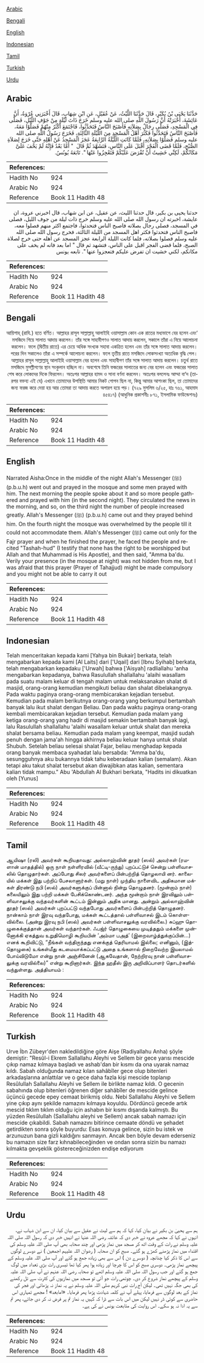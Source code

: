 [Arabic](#arabic)

[Bengali](#bengali)

[English](#english)

[Indonesian](#indonesian)

[Tamil](#tamil)

[Turkish](#turkish)

[Urdu](#urdu)

## Arabic


<div dir="rtl" lang="ar" style={{fontSize:'larger',backgroundColor:'#f8f9fa',padding:20}}>
حَدَّثَنَا يَحْيَى بْنُ بُكَيْرٍ، قَالَ حَدَّثَنَا اللَّيْثُ، عَنْ عُقَيْلٍ، عَنِ ابْنِ شِهَابٍ، قَالَ أَخْبَرَنِي عُرْوَةُ، أَنَّ عَائِشَةَ، أَخْبَرَتْهُ أَنَّ رَسُولَ اللَّهِ صلى الله عليه وسلم خَرَجَ ذَاتَ لَيْلَةٍ مِنْ جَوْفِ اللَّيْلِ، فَصَلَّى فِي الْمَسْجِدِ، فَصَلَّى رِجَالٌ بِصَلاَتِهِ فَأَصْبَحَ النَّاسُ فَتَحَدَّثُوا، فَاجْتَمَعَ أَكْثَرُ مِنْهُمْ فَصَلَّوْا مَعَهُ، فَأَصْبَحَ النَّاسُ فَتَحَدَّثُوا فَكَثُرَ أَهْلُ الْمَسْجِدِ مِنَ اللَّيْلَةِ الثَّالِثَةِ، فَخَرَجَ رَسُولُ اللَّهِ صلى الله عليه وسلم فَصَلَّوْا بِصَلاَتِهِ، فَلَمَّا كَانَتِ اللَّيْلَةُ الرَّابِعَةُ عَجَزَ الْمَسْجِدُ عَنْ أَهْلِهِ حَتَّى خَرَجَ لِصَلاَةِ الصُّبْحِ، فَلَمَّا قَضَى الْفَجْرَ أَقْبَلَ عَلَى النَّاسِ، فَتَشَهَّدَ ثُمَّ قَالَ ‏ "‏ أَمَّا بَعْدُ فَإِنَّهُ لَمْ يَخْفَ عَلَىَّ مَكَانُكُمْ، لَكِنِّي خَشِيتُ أَنْ تُفْرَضَ عَلَيْكُمْ فَتَعْجِزُوا عَنْهَا ‏"‏‏.‏ تَابَعَهُ يُونُسُ‏.‏
</div>
<div style={{backgroundColor:'#f8f9fa',padding:20, marginBottom: 10}}><table> <thead> <tr> <th>References:</th> <th></th> </tr> </thead> <tbody><tr><td>Hadith No</td><td>924</td></tr><tr><td>Arabic No</td><td>924</td></tr><tr><td>Reference</td><td>Book 11 Hadith 48</td></tr></tbody></table></div>


<div dir="rtl" lang="ar" style={{fontSize:'larger',backgroundColor:'#f8f9fa',padding:20}}>
حدثنا يحيى بن بكير، قال حدثنا الليث، عن عقيل، عن ابن شهاب، قال اخبرني عروة، ان عايشة، اخبرته ان رسول الله صلى الله عليه وسلم خرج ذات ليلة من جوف الليل، فصلى في المسجد، فصلى رجال بصلاته فاصبح الناس فتحدثوا، فاجتمع اكثر منهم فصلوا معه، فاصبح الناس فتحدثوا فكثر اهل المسجد من الليلة الثالثة، فخرج رسول الله صلى الله عليه وسلم فصلوا بصلاته، فلما كانت الليلة الرابعة عجز المسجد عن اهله حتى خرج لصلاة الصبح، فلما قضى الفجر اقبل على الناس، فتشهد ثم قال " اما بعد فانه لم يخف على مكانكم، لكني خشيت ان تفرض عليكم فتعجزوا عنها ". تابعه يونس
</div>
<div style={{backgroundColor:'#f8f9fa',padding:20, marginBottom: 10}}><table> <thead> <tr> <th>References:</th> <th></th> </tr> </thead> <tbody><tr><td>Hadith No</td><td>924</td></tr><tr><td>Arabic No</td><td>924</td></tr><tr><td>Reference</td><td>Book 11 Hadith 48</td></tr></tbody></table></div>

## Bengali


<div dir="rtl" lang="bn" style={{fontSize:'larger',backgroundColor:'#f8f9fa',padding:20}}>
‘আয়িশাহ্ (রাযি.) হতে বর্ণিত। আল্লাহর রাসূল সাল্লাল্লাহু আলাইহি ওয়াসাল্লাম কোন এক রাতের মধ্যভাগে বের হলেন এবং মসজিদে গিয়ে সালাত আদায় করলেন। তাঁর সঙ্গে সাহাবীগণও সালাত আদায় করলেন, সকালে তাঁরা এ নিয়ে আলোচনা করলেন। ফলে (দ্বিতীয় রাতে) এর চেয়ে অধিক সংখ্যক সহাবা একত্রিত হলেন এবং তাঁর সঙ্গে সালাত আদায় করলেন। পরের দিন সকালেও তাঁরা এ সম্পর্কে আলোচনা করলেন। ফলে তৃতীয় রাতে মসজিদে লোকসংখ্যা অত্যধিক বৃদ্ধি পেল। আল্লাহর রাসূল সাল্লাল্লাহু আলাইহি ওয়াসাল্লাম বের হলেন এবং সাহাবীগণ তাঁর সঙ্গে সালাত আদায় করলেন। চতুর্থ রাতে মসজিদে মুসল্লীগণের স্থান সংকুলান হচ্ছিল না। অবশেষে তিনি ফজরের সালাতের জন্য বের হলেন এবং ফজরের সালাত শেষ করে লোকদের দিকে ফিরলেন। অতঃপর আল্লাহর হামদ ও সানা বর্ণনা করলেন। অতঃপর বললেনঃ আম্মা বা‘দ (তারপর বক্তব্য এই যে) এখানে তোমাদের উপস্থিতি আমার নিকট গোপন ছিল না, কিন্তু আমার আশংকা ছিল, তা তোমাদের জন্য ফরজ করে দেয়া হয় আর তোমরা তা আদায় করতে অপারগ হয়ে পড়। (৭২৯ মুসলিম ৬/২৫, হাঃ ৭৬১, আহমাদ ৪৫৪১৭) (আধুনিক প্রকাশনীঃ ৮৭১, ইসলামিক ফাউন্ডেশনঃ)
</div>
<div style={{backgroundColor:'#f8f9fa',padding:20, marginBottom: 10}}><table> <thead> <tr> <th>References:</th> <th></th> </tr> </thead> <tbody><tr><td>Hadith No</td><td>924</td></tr><tr><td>Arabic No</td><td>924</td></tr><tr><td>Reference</td><td>Book 11 Hadith 48</td></tr></tbody></table></div>

## English


<div dir="ltr" lang="en" style={{fontSize:'larger',backgroundColor:'#f8f9fa',padding:20}}>
Narrated Aisha:Once in the middle of the night Allah's Messenger (ﷺ) (p.b.u.h) went out and prayed in the mosque and some men prayed with him. The next morning the people spoke about it and so more people gathered and prayed with him (in the second night). They circulated the news in the morning, and so, on the third night the number of people increased greatly. Allah's Messenger (ﷺ) (p.b.u.h) came out and they prayed behind him. On the fourth night the mosque was overwhelmed by the people till it could not accommodate them. Allah's Messenger (ﷺ) came out only for the Fajr prayer and when he finished the prayer, he faced the people and recited "Tashah-hud" (I testify that none has the right to be worshipped but Allah and that Muhammad is His Apostle), and then said, "Amma ba'du. Verily your presence (in the mosque at night) was not hidden from me, but I was afraid that this prayer (Prayer of Tahajjud) might be made compulsory and you might not be able to carry it out
</div>
<div style={{backgroundColor:'#f8f9fa',padding:20, marginBottom: 10}}><table> <thead> <tr> <th>References:</th> <th></th> </tr> </thead> <tbody><tr><td>Hadith No</td><td>924</td></tr><tr><td>Arabic No</td><td>924</td></tr><tr><td>Reference</td><td>Book 11 Hadith 48</td></tr></tbody></table></div>

## Indonesian


<div dir="ltr" lang="id" style={{fontSize:'larger',backgroundColor:'#f8f9fa',padding:20}}>
Telah menceritakan kepada kami [Yahya bin Bukair] berkata, telah mengabarkan kepada kami [Al Laits] dari ['Uqail] dari [Ibnu Syihab] berkata, telah mengabarkan kepadaku ['Urwah] bahwa ['Aisyah] radliallahu 'anha mengabarkan kepadanya, bahwa Rasulullah shallallahu 'alaihi wasallam pada suatu malam keluar di tengah malam untuk melaksanakan shalat di masjid, orang-orang kemudian mengikuti beliau dan shalat dibelakangnya. Pada waktu paginya orang-orang membicarakan kejadian tersebut. Kemudian pada malam berikutnya orang-orang yang berkumpul bertambah banyak lalu ikut shalat dengan Beliau. Dan pada waktu paginya orang-orang kembali membicarakan kejadian tersebut. Kemudian pada malam yang ketiga orang-orang yang hadir di masjid semakin bertambah banyak lagi, lalu Rasulullah shallallahu 'alaihi wasallam keluar untuk shalat dan mereka shalat bersama beliau. Kemudian pada malam yang keempat, masjid sudah penuh dengan jama'ah hingga akhirnya beliau keluar hanya untuk shalat Shubuh. Setelah beliau selesai shalat Fajar, beliau menghadap kepada orang banyak membaca syahadat lalu bersabda: "Amma ba'du, sesungguhnya aku bukannya tidak tahu keberadaan kalian (semalam). Akan tetapi aku takut shalat tersebut akan diwajibkan atas kalian, sementara kalian tidak mampu." Abu 'Abdullah Al Bukhari berkata, "Hadits ini dikuatkan oleh [Yunus]
</div>
<div style={{backgroundColor:'#f8f9fa',padding:20, marginBottom: 10}}><table> <thead> <tr> <th>References:</th> <th></th> </tr> </thead> <tbody><tr><td>Hadith No</td><td>924</td></tr><tr><td>Arabic No</td><td>924</td></tr><tr><td>Reference</td><td>Book 11 Hadith 48</td></tr></tbody></table></div>

## Tamil


<div dir="ltr" lang="ta" style={{fontSize:'larger',backgroundColor:'#f8f9fa',padding:20}}>
ஆயிஷா (ரலி) அவர்கள் கூறியதாவது: அல்லாஹ்வின் தூதர் (ஸல்) அவர்கள் (ரமளான் மாதத்தில்) ஒரு நாள் நள்ளிரவில் (வீட்டி-ருந்து) புறப்பட்டுச் சென்று பள்ளிவாசலில் தொழுதார்கள். அப்போது சிலர் அவர்களைப் பின்பற்றித் தொழலாயி னர். காலையில் மக்கள் இது பற்றிப் பேசலானார்கள். (மறு நாள்) முந்திய நாளைவிட அதிகமான மக்கள் திரண்டு நபி (ஸல்) அவர்களுக்குப் பின்னால் நின்று தொழுதனர். (மூன்றாம் நாள்) கலையிலும் இது பற்றி மக்கள் பேசிக்கொண்டனர். அந்த மூன்றாம் நாள் இரவிலும் பள்ளிவாசலுக்கு வந்தவர்களின் கூட்டம் இன்னும் அதிக மானது. அன்றும் அல்லாஹ்வின் தூதர் (ஸல்) அவர்கள் புறப்பட்டு வந்தபோது அவர்களைப் பின்பற்றித் தொழுதனர். நான்காம் நாள் இரவு வந்தபோது, மக்கள் கூட்டத்தால் பள்ளிவாசல் இடம் கொள்ளவில்லை. (அன்று இரவு நபி (ஸல்) அவர்கள் பள்ளிவாசலுக்கு வரவில்லை.) சுப்ஹு தொழுகைக்குத்தான் அவர்கள் வந்தார்கள். ஃபஜ்ர் தொழுகையை முடித்ததும் மக்களை முன்னோக்கி ஏகத்துவ உறுதிமொழி கூறியபின் ‘அம்மா பஅத்’ (இறைவாழ்த்துக்குப்பின்...) எனக் கூறிவிட்டு, “நீங்கள் வந்திருந்தது எனக்குத் தெரியாமல் இல்லை; எனினும், (இத்தொழுகை) உங்கள்மீது கடமையாக்கப்பட்டு அதை உங்களால் நிறைவேற்ற இயலாமல் போய்விடுமோ என்று நான் அஞ்சினேன் (ஆகவேதான், நேற்றிரவு நான் பள்ளிவாசலுக்கு வரவில்லை)” என்று கூறினார்கள். இந்த ஹதீஸ் இரு அறிவிப்பாளர் தொடர்களில் வந்துள்ளது. அத்தியாயம் :
</div>
<div style={{backgroundColor:'#f8f9fa',padding:20, marginBottom: 10}}><table> <thead> <tr> <th>References:</th> <th></th> </tr> </thead> <tbody><tr><td>Hadith No</td><td>924</td></tr><tr><td>Arabic No</td><td>924</td></tr><tr><td>Reference</td><td>Book 11 Hadith 48</td></tr></tbody></table></div>

## Turkish


<div dir="ltr" lang="tr" style={{fontSize:'larger',backgroundColor:'#f8f9fa',padding:20}}>
Urve İbn Zübeyr'den nakledildiğine göre Aişe (Radiyallahu Anha) şöyle demiştir: "Resûl-i Ekrem Sallallahu Aleyhi ve Sellem bir gece yarısı mescide çıkıp namaz kılmaya başladı ve ashab'dan bir kısmı da ona uyarak namaz kıldı. Sabah olduğunda namaz kılan sahâbîler gece olup bitenleri arkadaşlarına anlattılar ve o gece daha fazla kişi mescide toplanıp Resûlullah Sallallahu Aleyhi ve Sellem ile birlikte namaz kıldı. O gecenin sabahında olup bitenleri öğrenen diğer sahâbîler de mescide gelince üçüncü gecede epey cemaat birikmiş oldu. Nebi Sallallahu Aleyhi ve Sellem yine çıkıp aynı şekilde namazını kılmaya koyuldu. Dördüncü gecede artık mescid tıklım tıklım olduğu için ashabın bir kısmı dışarıda kalmıştı. Bu yüzden Resûlullah (Sallallahu aleyhi ve Sellem) ancak sabah namazı için mescide çıkabildi. Sabah namazını bitirince cemaate döndü ve şehadet getirdikten sonra şöyle buyurdu: Esas konuya gelince, sizin bu istek ve arzunuzun bana gizli kaldığını sanmayın. Ancak ben böyle devam ederseniz bu namazın size farz kıhnabileceğinden ve ondan sonra sizin bu namazı kılmakta gevşeklik göstereceğinizden endişe ediyorum
</div>
<div style={{backgroundColor:'#f8f9fa',padding:20, marginBottom: 10}}><table> <thead> <tr> <th>References:</th> <th></th> </tr> </thead> <tbody><tr><td>Hadith No</td><td>924</td></tr><tr><td>Arabic No</td><td>924</td></tr><tr><td>Reference</td><td>Book 11 Hadith 48</td></tr></tbody></table></div>

## Urdu


<div dir="rtl" lang="ur" style={{fontSize:'larger',backgroundColor:'#f8f9fa',padding:20}}>
ہم سے یحییٰ بن بکیر نے بیان کیا، کہا کہ ہم سے لیث نے عقیل سے بیان کیا، ان سے ابن شہاب نے، انہوں نے کہا کہ مجھے عروہ نے خبر دی کہ عائشہ رضی اللہ عنہا نے انہیں خبر دی کہ رسول اللہ صلی اللہ علیہ وسلم نے رات کے وقت اٹھ کر مسجد میں نماز پڑھی اور چند صحابہ بھی آپ صلی اللہ علیہ وسلم کی اقتداء میں نماز پڑھنے کھڑے ہو گئے۔ صبح کو ان صحابہ ( رضوان اللہ علیہم اجمعین ) نے دوسرے لوگوں سے اس کا ذکر کیا چنانچہ ( دوسرے دن ) اس سے بھی زیادہ جمع ہو گئے اور آپ صلی اللہ علیہ وسلم کے پیچھے نماز پڑھی۔ دوسری صبح کو اس کا چرچا اور زیادہ ہوا پھر کیا تھا تیسری رات بڑی تعداد میں لوگ جمع ہو گئے اور جب رسول اللہ صلی اللہ علیہ وسلم اٹھے تو صحابہ رضی اللہ عنہم نے آپ صلی اللہ علیہ وسلم کے پیچھے نماز شروع کر دی۔ چوتھی رات جو آئی تو مسجد میں نمازیوں کی کثرت سے تل رکھنے کی بھی جگہ نہیں تھی۔ لیکن آج رات نبی کریم صلی اللہ علیہ وسلم نے یہ نماز نہ پڑھائی اور فجر کی نماز کے بعد لوگوں سے فرمایا، پہلے آپ نے کلمہ شہادت پڑھا پھر فرمایا۔ «امابعد» ! مجھے تمہاری اس حاضری سے کوئی ڈر نہیں لیکن میں اس بات سے ڈرا کہ کہیں یہ نماز تم پر فرض نہ کر دی جائے، پھر تم سے یہ ادا نہ ہو سکے۔ اس روایت کی متابعت یونس نے کی ہے۔
</div>
<div style={{backgroundColor:'#f8f9fa',padding:20, marginBottom: 10}}><table> <thead> <tr> <th>References:</th> <th></th> </tr> </thead> <tbody><tr><td>Hadith No</td><td>924</td></tr><tr><td>Arabic No</td><td>924</td></tr><tr><td>Reference</td><td>Book 11 Hadith 48</td></tr></tbody></table></div>